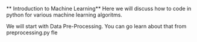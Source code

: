 ** Introduction to Machine Learning**
Here we will discuss how to code in python for various machine learning algoritms.


We will start with Data Pre-Processing.
You can go learn about that from preprocessing.py fle
